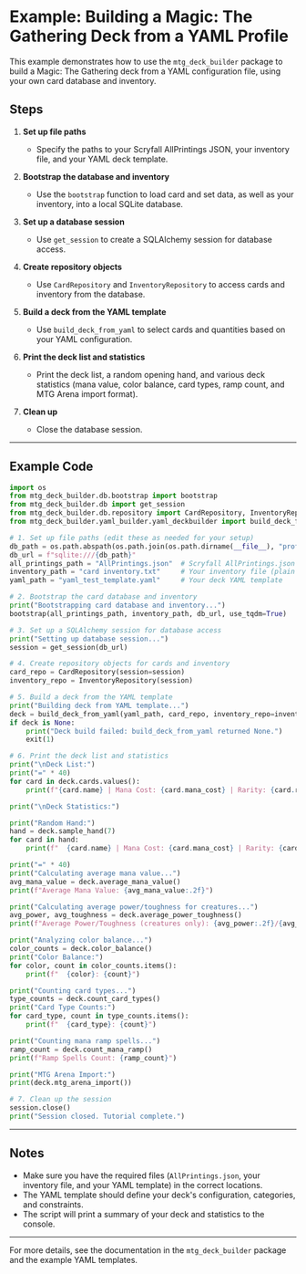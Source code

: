 # Example: Building a Magic: The Gathering Deck from a YAML Profile

This example demonstrates how to use the `mtg_deck_builder` package to build a Magic: The Gathering deck from a YAML configuration file, using your own card database and inventory.

## Steps

1. **Set up file paths**
   - Specify the paths to your Scryfall AllPrintings JSON, your inventory file, and your YAML deck template.

2. **Bootstrap the database and inventory**
   - Use the `bootstrap` function to load card and set data, as well as your inventory, into a local SQLite database.

3. **Set up a database session**
   - Use `get_session` to create a SQLAlchemy session for database access.

4. **Create repository objects**
   - Use `CardRepository` and `InventoryRepository` to access cards and inventory from the database.

5. **Build a deck from the YAML template**
   - Use `build_deck_from_yaml` to select cards and quantities based on your YAML configuration.

6. **Print the deck list and statistics**
   - Print the deck list, a random opening hand, and various deck statistics (mana value, color balance, card types, ramp count, and MTG Arena import format).

7. **Clean up**
   - Close the database session.

---

## Example Code

```python
import os
from mtg_deck_builder.db.bootstrap import bootstrap
from mtg_deck_builder.db import get_session
from mtg_deck_builder.db.repository import CardRepository, InventoryRepository
from mtg_deck_builder.yaml_builder.yaml_deckbuilder import build_deck_from_yaml

# 1. Set up file paths (edit these as needed for your setup)
db_path = os.path.abspath(os.path.join(os.path.dirname(__file__), "profile_cards.db"))
db_url = f"sqlite:///{db_path}"
all_printings_path = "AllPrintings.json"  # Scryfall AllPrintings.json file
inventory_path = "card inventory.txt"     # Your inventory file (plain text)
yaml_path = "yaml_test_template.yaml"     # Your deck YAML template

# 2. Bootstrap the card database and inventory
print("Bootstrapping card database and inventory...")
bootstrap(all_printings_path, inventory_path, db_url, use_tqdm=True)

# 3. Set up a SQLAlchemy session for database access
print("Setting up database session...")
session = get_session(db_url)

# 4. Create repository objects for cards and inventory
card_repo = CardRepository(session=session)
inventory_repo = InventoryRepository(session)

# 5. Build a deck from the YAML template
print("Building deck from YAML template...")
deck = build_deck_from_yaml(yaml_path, card_repo, inventory_repo=inventory_repo)
if deck is None:
    print("Deck build failed: build_deck_from_yaml returned None.")
    exit(1)

# 6. Print the deck list and statistics
print("\nDeck List:")
print("=" * 40)
for card in deck.cards.values():
    print(f"{card.name} | Mana Cost: {card.mana_cost} | Rarity: {card.rarity} | Colors: {', '.join(card.colors or ['C'])} | Qty: {card.owned_qty}")

print("\nDeck Statistics:")

print("Random Hand:")
hand = deck.sample_hand(7)
for card in hand:
    print(f"  {card.name} | Mana Cost: {card.mana_cost} | Rarity: {card.rarity} | Colors: {', '.join(card.colors or ['C'])} | Qty: {card.owned_qty}")

print("=" * 40)
print("Calculating average mana value...")
avg_mana_value = deck.average_mana_value()
print(f"Average Mana Value: {avg_mana_value:.2f}")

print("Calculating average power/toughness for creatures...")
avg_power, avg_toughness = deck.average_power_toughness()
print(f"Average Power/Toughness (creatures only): {avg_power:.2f}/{avg_toughness:.2f}")

print("Analyzing color balance...")
color_counts = deck.color_balance()
print("Color Balance:")
for color, count in color_counts.items():
    print(f"  {color}: {count}")

print("Counting card types...")
type_counts = deck.count_card_types()
print("Card Type Counts:")
for card_type, count in type_counts.items():
    print(f"  {card_type}: {count}")

print("Counting mana ramp spells...")
ramp_count = deck.count_mana_ramp()
print(f"Ramp Spells Count: {ramp_count}")

print("MTG Arena Import:")
print(deck.mtg_arena_import())

# 7. Clean up the session
session.close()
print("Session closed. Tutorial complete.")
```

---

## Notes
- Make sure you have the required files (`AllPrintings.json`, your inventory file, and your YAML template) in the correct locations.
- The YAML template should define your deck's configuration, categories, and constraints.
- The script will print a summary of your deck and statistics to the console.

---

For more details, see the documentation in the `mtg_deck_builder` package and the example YAML templates.

